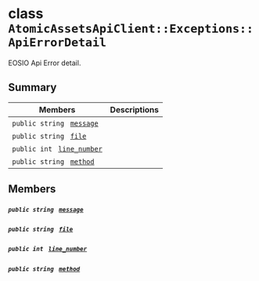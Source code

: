 # class `AtomicAssetsApiClient::Exceptions::ApiErrorDetail` 

EOSIO Api Error detail.

## Summary

 Members                                | Descriptions                                
----------------------------------------|---------------------------------------------
`public string ` [`message`](#class_atomic_assets_api_client_1_1_exceptions_1_1_api_error_detail_1ae1ed0d7a6f352c7ee3ad978429822c6f) | 
`public string ` [`file`](#class_atomic_assets_api_client_1_1_exceptions_1_1_api_error_detail_1ab2c5ab3c7a17f0969cdd40146339903a) | 
`public int ` [`line_number`](#class_atomic_assets_api_client_1_1_exceptions_1_1_api_error_detail_1ada7b81cc6d5bbe25b92c0162697e0f58) | 
`public string ` [`method`](#class_atomic_assets_api_client_1_1_exceptions_1_1_api_error_detail_1a7c011855339d8f0024632ed2d42359fd) | 

## Members

##### `public string ` [`message`](#class_atomic_assets_api_client_1_1_exceptions_1_1_api_error_detail_1ae1ed0d7a6f352c7ee3ad978429822c6f) 

##### `public string ` [`file`](#class_atomic_assets_api_client_1_1_exceptions_1_1_api_error_detail_1ab2c5ab3c7a17f0969cdd40146339903a) 

##### `public int ` [`line_number`](#class_atomic_assets_api_client_1_1_exceptions_1_1_api_error_detail_1ada7b81cc6d5bbe25b92c0162697e0f58) 

##### `public string ` [`method`](#class_atomic_assets_api_client_1_1_exceptions_1_1_api_error_detail_1a7c011855339d8f0024632ed2d42359fd) 

